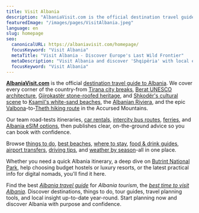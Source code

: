```yaml
---
title: Visit Albania
description: "AlbaniaVisit.com is the official destination travel guide to Albania."
featuredImage: "/images/pages/VisitAlbania.jpeg"
language: en
slug: homepage
seo:
  canonicalURL: https://albaniavisit.com/homepage/
  focusKeyword: "Visit Albania"
  metaTitle: "Visit Albania - Discover Europe's Last Wild Frontier"
  metaDescription: "Visit Albania and discover 'Shqipëria' with local expert advice. Find hotels book tours and plan your perfect adventure. Your ultimate Albania travel guide."
  focusKeyword: "Visit Albania"
---
```


**[AlbaniaVisit.com](https://albaniavisit.com/)** is the official [destination travel guide to Albania](https://albaniavisit.com/travel-guide/albania/). We cover every corner of the country-from [Tirana city breaks](https://albaniavisit.com/destinations/tirana/), [Berat UNESCO architecture](https://albaniavisit.com/destinations/berat/), [Gjirokastër stone-roofed heritage](https://albaniavisit.com/destinations/gjirokaster/), and [Shkodër's cultural scene](https://albaniavisit.com/destinations/shkoder/) to [Ksamil's white-sand beaches](https://albaniavisit.com/destinations/ksamil/), the [Albanian Riviera](https://albaniavisit.com/attractions/albanian-riviera/), and the epic [Valbona](https://albaniavisit.com/destinations/valbona/)\-to-[Theth hiking route](https://albaniavisit.com/destinations/theth/) in the Accursed Mountains.

Our team road-tests itineraries, [car rentals](https://albaniavisit.com/cars/rental-cars/), [intercity bus routes](https://albaniavisit.com/bus/tirana-to-berat/), [ferries](https://albaniavisit.com/travel-guide/ferry-services/), and [Albania eSIM options](https://albaniavisit.com/travel-guide/sim-cards-albania/), then publishes clear, on-the-ground advice so you can book with confidence.

Browse [things to do](https://albaniavisit.com/activities/), [best beaches](https://albaniavisit.com/attractions/coastal-albania/), [where to stay](https://albaniavisit.com/accommodation/), [food & drink guides](https://albaniavisit.com/cuisine/albania-culinary-revival-tourism/), [airport transfers](https://albaniavisit.com/cars/transfers/), [driving tips](https://albaniavisit.com/travel-guide/transportation/), and [weather by season](https://albaniavisit.com/travel-guide/best-time-to-visit-albania/)-all in one place.

Whether you need a quick Albania itinerary, a deep dive on [Butrint National Park](https://albaniavisit.com/destinations/butrint/), help choosing budget hostels or luxury resorts, or the latest practical info for digital nomads, you'll find it here.

Find the best _[Albania travel guide](https://albaniavisit.com/travel-guide/albania/)_ for _Albania tourism_, the _[best time to visit Albania](https://albaniavisit.com/best-time-to-visit-albania/)_. Discover destinations, things to do, tour guides, travel planning tools, and local insight up-to-date year-round. Start planning now and discover Albania with purpose and confidence.